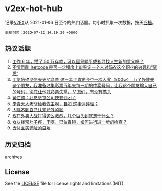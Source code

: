 # v2ex-hot-hub

 记录[V2EX](https://www.v2ex.com/)从 2021-01-06 日至今的热门话题。每小时抓取一次数据，按天[归档](archives)。

`更新时间：2025-07-22 14:19:28 +0800`

## 热议话题

1. [工作 6 年，攒了 50 万存款，可以回家躺平或者寻找人生新的意义吗？](https://www.v2ex.com/t/1146625)
1. [不情愿刷 leetcode 是否一定程度上能鉴定一个人对码农这个职业的兴趣和“资质”](https://www.v2ex.com/t/1146614)
1. [朋友始终坚信天天买彩票 这一辈子肯定会中一次大奖（500w），为了挽救我这个朋友，我准备收集彩票历年来每一期的中奖号码，让我这个朋友输入自己的号码，彻底让他对彩票失望， V 友们，有没有搞头](https://www.v2ex.com/t/1146753)
1. [黄仁勋：我总感觉公司快要倒闭了](https://www.v2ex.com/t/1146774)
1. [来青天大老爷给我做主啊，自如 这事评评理；](https://www.v2ex.com/t/1146811)
1. [人赚不到自己认知以外的钱](https://www.v2ex.com/t/1146620)
1. [现在外卖大战打得这么激烈，几个巨头到底想干什么？](https://www.v2ex.com/t/1146618)
1. [女友经常肚子疼，干呕，已做胃镜，如何进行进一步的检查？](https://www.v2ex.com/t/1146608)
1. [支付宝买保险的巨坑](https://www.v2ex.com/t/1146739)

## 历史归档

[archives](archives)

## License

See the [LICENSE](LICENSE) file for license rights and limitations (MIT).
